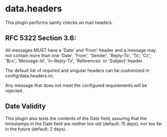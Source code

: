 data.headers
==========================

This plugin performs sanity checks on mail headers.

RFC 5322 Section 3.6:
---------------------

All messages MUST have a 'Date' and 'From' header and a message may not contain
more than one 'Date', 'From', 'Sender', 'Reply-To', 'To', 'Cc', 'Bcc',
'Message-Id', 'In-Reply-To', 'References' or 'Subject' header.

The default list of required and singular headers can be customized in
config/data.headers.ini.

Any message that does not meet the configured requirements will be rejected.


Date Validity
-------------------

This plugin also tests the contents of the Date field, assuring that the
timestamps in the Date field are neither too old (default: 15 days), nor
too far in the future (default: 2 days).

